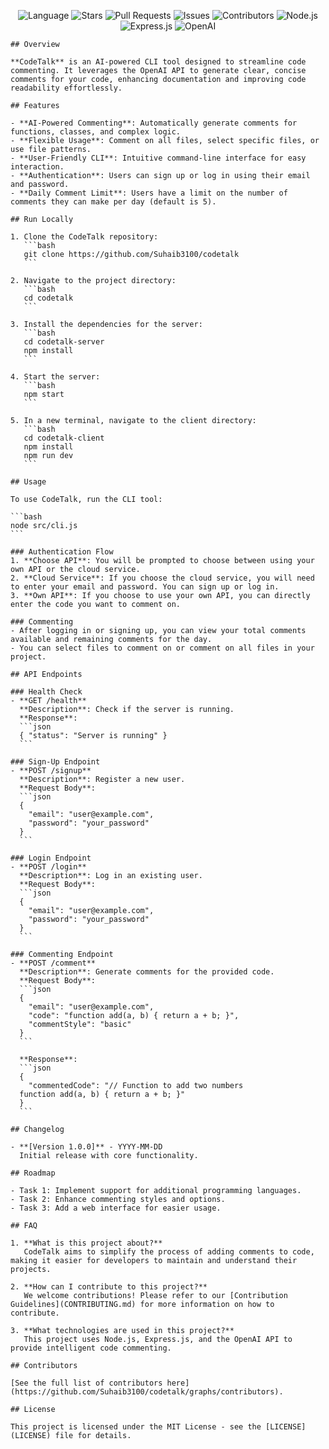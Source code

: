 <p align="center">
      <img src="https://img.shields.io/github/languages/top/Suhaib3100/codetalk" alt="Language" />
      <img src="https://img.shields.io/github/stars/Suhaib3100/codetalk" alt="Stars" />
      <img src="https://img.shields.io/github/issues-pr/Suhaib3100/codetalk" alt="Pull Requests" />
      <img src="https://img.shields.io/github/issues/Suhaib3100/codetalk" alt="Issues" />
      <img src="https://img.shields.io/github/contributors/Suhaib3100/codetalk" alt="Contributors" />
      <img src="https://img.shields.io/badge/Node.js-339933?logo=node.js&logoColor=white" alt="Node.js" />
      <img src="https://img.shields.io/badge/Express.js-000000?logo=express&logoColor=white" alt="Express.js" />
      <img src="https://img.shields.io/badge/OpenAI-00A400?logo=openai&logoColor=white" alt="OpenAI" />
    </p>

    ## Overview

    **CodeTalk** is an AI-powered CLI tool designed to streamline code commenting. It leverages the OpenAI API to generate clear, concise comments for your code, enhancing documentation and improving code readability effortlessly.

    ## Features

    - **AI-Powered Commenting**: Automatically generate comments for functions, classes, and complex logic.
    - **Flexible Usage**: Comment on all files, select specific files, or use file patterns.
    - **User-Friendly CLI**: Intuitive command-line interface for easy interaction.
    - **Authentication**: Users can sign up or log in using their email and password.
    - **Daily Comment Limit**: Users have a limit on the number of comments they can make per day (default is 5).

    ## Run Locally

    1. Clone the CodeTalk repository:  
       ```bash  
       git clone https://github.com/Suhaib3100/codetalk
       ```

    2. Navigate to the project directory:
       ```bash
       cd codetalk
       ```

    3. Install the dependencies for the server:
       ```bash
       cd codetalk-server
       npm install
       ```

    4. Start the server:
       ```bash
       npm start
       ```

    5. In a new terminal, navigate to the client directory:
       ```bash
       cd codetalk-client
       npm install
       npm run dev
       ```

    ## Usage

    To use CodeTalk, run the CLI tool:

    ```bash
    node src/cli.js
    ```

    ### Authentication Flow
    1. **Choose API**: You will be prompted to choose between using your own API or the cloud service.
    2. **Cloud Service**: If you choose the cloud service, you will need to enter your email and password. You can sign up or log in.
    3. **Own API**: If you choose to use your own API, you can directly enter the code you want to comment on.

    ### Commenting
    - After logging in or signing up, you can view your total comments available and remaining comments for the day.
    - You can select files to comment on or comment on all files in your project.

    ## API Endpoints

    ### Health Check
    - **GET /health**  
      **Description**: Check if the server is running.  
      **Response**:  
      ```json
      { "status": "Server is running" }
      ```

    ### Sign-Up Endpoint
    - **POST /signup**  
      **Description**: Register a new user.  
      **Request Body**:  
      ```json
      {
        "email": "user@example.com",
        "password": "your_password"
      }
      ```

    ### Login Endpoint
    - **POST /login**  
      **Description**: Log in an existing user.  
      **Request Body**:  
      ```json
      {
        "email": "user@example.com",
        "password": "your_password"
      }
      ```

    ### Commenting Endpoint
    - **POST /comment**  
      **Description**: Generate comments for the provided code.  
      **Request Body**:  
      ```json
      {
        "email": "user@example.com",
        "code": "function add(a, b) { return a + b; }",
        "commentStyle": "basic"
      }
      ```

      **Response**:  
      ```json
      {
        "commentedCode": "// Function to add two numbers
      function add(a, b) { return a + b; }"
      }
      ```

    ## Changelog

    - **[Version 1.0.0]** - YYYY-MM-DD  
      Initial release with core functionality.

    ## Roadmap

    - Task 1: Implement support for additional programming languages.
    - Task 2: Enhance commenting styles and options.
    - Task 3: Add a web interface for easier usage.

    ## FAQ

    1. **What is this project about?**  
       CodeTalk aims to simplify the process of adding comments to code, making it easier for developers to maintain and understand their projects.

    2. **How can I contribute to this project?**  
       We welcome contributions! Please refer to our [Contribution Guidelines](CONTRIBUTING.md) for more information on how to contribute.

    3. **What technologies are used in this project?**  
       This project uses Node.js, Express.js, and the OpenAI API to provide intelligent code commenting.

    ## Contributors

    [See the full list of contributors here](https://github.com/Suhaib3100/codetalk/graphs/contributors).

    ## License

    This project is licensed under the MIT License - see the [LICENSE](LICENSE) file for details.
